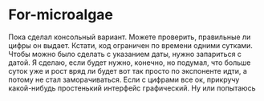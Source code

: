 # For-microalgae
Пока сделал консольный вариант. 
Можете проверить, правильные ли цифры он выдает. Кстати, код ограничен по времени одними сутками.
Чтобы можно было сделать с указанием даты, нужно запариться с датой. Я сделаю, если будет нужно, конечно,
но подумал, что больше суток уже и рост вряд ли будет вот так просто по экспоненте идти, а потому не 
стал заморачиваться.
Если с цифрами все ок, прикручу какой-нибудь простенький интерфейс графический. Ну или попытаюсь
